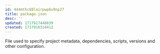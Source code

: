 ```yaml
---
id: 444mthc88lairpwp6u9np27
title: package.json
desc: ''
updated: 1717917448839
created: 1717916314412
---
```


File used to specify project metadata, dependencies, scripts, versions and other configuration.